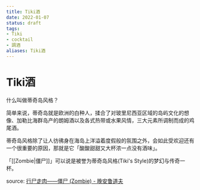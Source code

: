 ```yaml
---
title: Tiki酒
date: 2022-01-07
status: draft
tags: 
- Tiki
- cocktail
- 調酒
aliases: Tiki酒
---
```

# Tiki酒

什么叫做蒂奇岛风格？

简单来说，蒂奇岛就是欧洲的白种人，揉合了对玻里尼西亚区域的岛屿文化的想像、加勒比海群岛产的朗姆酒以及各式热带或水果风情，三大元素所调制而成的鸡尾酒。

蒂奇岛风格除了让人彷彿身在海岛上洋溢着度假般的氛围之外，会如此受欢迎还有一个很重要的原因，那就是它「酸酸甜甜又大杯浓一点没有酒味」。

「[[Zombie|僵尸]]」可以说是被誉为蒂奇岛风格(Tiki's Style)的梦幻与传奇一杯。

source:
[行尸走肉——僵尸 (Zombie) - 晚安鲁道夫](https://mp.weixin.qq.com/s/z7RTnAdX_brL3WIacCwVBQ)
